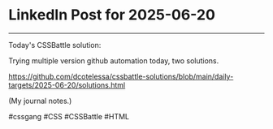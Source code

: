 # LinkedIn Post for 2025-06-20

---

Today's CSSBattle solution:

Trying multiple version github automation today, two solutions.

https://github.com/dcotelessa/cssbattle-solutions/blob/main/daily-targets/2025-06-20/solutions.html

(My journal notes.)

#cssgang #CSS #CSSBattle #HTML
